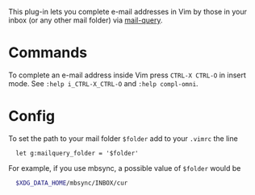 This plug-in lets you complete e-mail addresses in Vim by those in your inbox
(or any other mail folder) via [mail-query](https://github.com/pbrisbin/mail-query).

# Commands

To complete an e-mail address inside Vim press `CTRL-X CTRL-O` in insert
mode. See `:help i_CTRL-X_CTRL-O` and `:help compl-omni`.

# Config

To set the path to your mail folder `$folder` add to your `.vimrc` the line

```vim
  let g:mailquery_folder = '$folder'
```

For example, if you use mbsync, a possible value of `$folder` would be

```sh
  $XDG_DATA_HOME/mbsync/INBOX/cur
```

